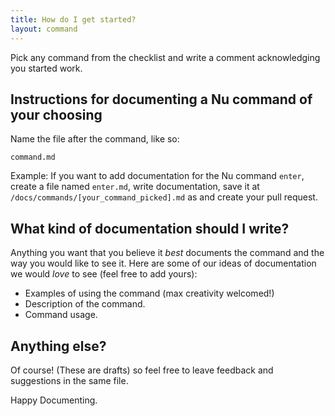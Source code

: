 ```yaml
---
title: How do I get started?
layout: command
---
```

Pick any command from the checklist and write a comment acknowledging you started work.

## Instructions for documenting a Nu command of your choosing

Name the file after the command, like so:

`command.md`

Example: If you want to add documentation for the Nu command `enter`, create a file named `enter.md`, write documentation, save it at `/docs/commands/[your_command_picked].md` as  and create your pull request.

## What kind of documentation should I write?

Anything you want that you believe it *best* documents the command and the way you would like to see it. Here are some of our ideas of documentation we would *love* to see (feel free to add yours):

* Examples of using the command (max creativity welcomed!)
* Description of the command.
* Command usage.

## Anything else?

Of course! (These are drafts) so feel free to leave feedback and suggestions in the same file.

Happy Documenting.
